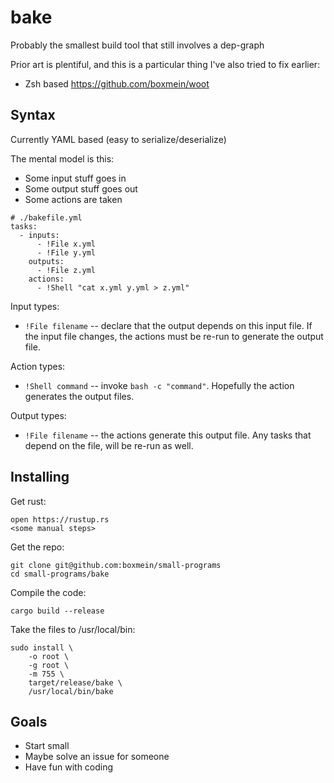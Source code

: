 # bake

Probably the smallest build tool that still involves a dep-graph

Prior art is plentiful, and this is a particular thing I've also tried to fix
earlier:

- Zsh based https://github.com/boxmein/woot

## Syntax

Currently YAML based (easy to serialize/deserialize)

The mental model is this:

- Some input stuff goes in
- Some output stuff goes out
- Some actions are taken

```
# ./bakefile.yml
tasks:
  - inputs:
      - !File x.yml
      - !File y.yml
    outputs:
      - !File z.yml
    actions:
      - !Shell "cat x.yml y.yml > z.yml"
```

Input types:

- `!File filename` -- declare that the output depends on this input file. If the
  input file changes, the actions must be re-run to generate the output file.

Action types:

- `!Shell command` -- invoke `bash -c "command"`. Hopefully the action generates
  the output files.

Output types:

- `!File filename` -- the actions generate this output file. Any tasks that
  depend on the file, will be re-run as well.

## Installing

Get rust:

```
open https://rustup.rs
<some manual steps>
```

Get the repo:

```
git clone git@github.com:boxmein/small-programs
cd small-programs/bake
```

Compile the code:

```
cargo build --release
```

Take the files to /usr/local/bin:

```
sudo install \
    -o root \
    -g root \
    -m 755 \
    target/release/bake \
    /usr/local/bin/bake
```

## Goals

- Start small
- Maybe solve an issue for someone
- Have fun with coding
